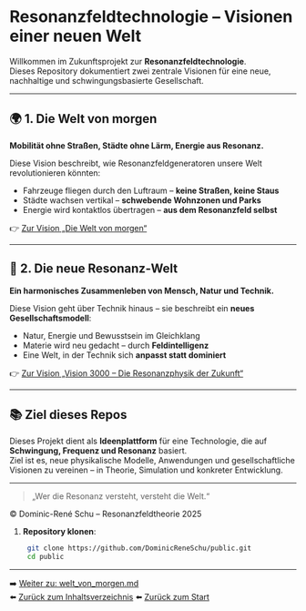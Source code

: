# Resonanzfeldtechnologie – Visionen einer neuen Welt

Willkommen im Zukunftsprojekt zur **Resonanzfeldtechnologie**.  
Dieses Repository dokumentiert zwei zentrale Visionen für eine neue, nachhaltige und schwingungsbasierte Gesellschaft.

---

## 🌍 1. Die Welt von morgen

**Mobilität ohne Straßen, Städte ohne Lärm, Energie aus Resonanz.**

Diese Vision beschreibt, wie Resonanzfeldgeneratoren unsere Welt revolutionieren könnten:

- Fahrzeuge fliegen durch den Luftraum – **keine Straßen, keine Staus**
- Städte wachsen vertikal – **schwebende Wohnzonen und Parks**
- Energie wird kontaktlos übertragen – **aus dem Resonanzfeld selbst**

👉 [Zur Vision „Die Welt von morgen“](welt_von_morgen.md)

---

## 🧬 2. Die neue Resonanz-Welt

**Ein harmonisches Zusammenleben von Mensch, Natur und Technik.**

Diese Vision geht über Technik hinaus – sie beschreibt ein **neues Gesellschaftsmodell**:

- Natur, Energie und Bewusstsein im Gleichklang
- Materie wird neu gedacht – durch **Feldintelligenz**
- Eine Welt, in der Technik sich **anpasst statt dominiert**

👉 [Zur Vision „Vision 3000 – Die Resonanzphysik der Zukunft“](vision3000.md)

---

## 📚 Ziel dieses Repos

Dieses Projekt dient als **Ideenplattform** für eine Technologie, die auf **Schwingung, Frequenz und Resonanz** basiert.  
Ziel ist es, neue physikalische Modelle, Anwendungen und gesellschaftliche Visionen zu vereinen – in Theorie, Simulation und konkreter Entwicklung.

---

> „Wer die Resonanz versteht, versteht die Welt.“  

© Dominic-René Schu – Resonanzfeldtheorie 2025

1. **Repository klonen**:  
   ```bash
	git clone https://github.com/DominicReneSchu/public.git
	cd public
   ```
---


➡️ [Weiter zu: welt_von_morgen.md](welt_von_morgen.md)  
⬅️ [Zurück zum Inhaltsverzeichnis](README.md)
⬅️ [Zurück zum Start](../../README.md)
